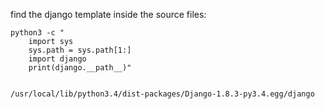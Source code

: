 find the django template inside the source files:

	python3 -c "
		import sys
		sys.path = sys.path[1:]
		import django
		print(django.__path__)"


	/usr/local/lib/python3.4/dist-packages/Django-1.8.3-py3.4.egg/django

